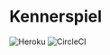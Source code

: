 Kennerspiel
=====================================

![Heroku](https://heroku-badge.herokuapp.com/?app=kennerspiel)
![CircleCI](https://circleci.com/gh/philihp/kennerspiel.svg?style=shield&circle-token=)
